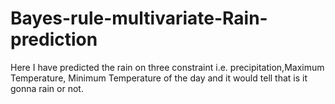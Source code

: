 # Bayes-rule-multivariate-Rain-prediction

Here I have predicted the rain on three constraint i.e. precipitation,Maximum Temperature, Minimum Temperature of the day and it would tell that is it gonna rain or not.
